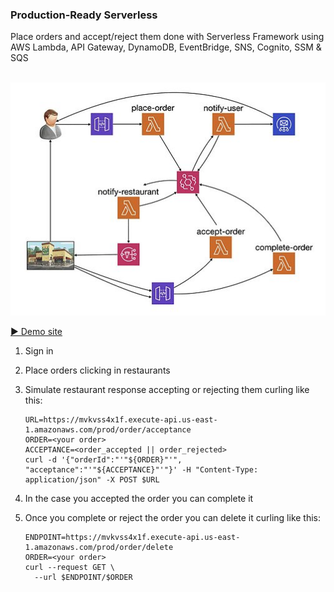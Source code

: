 ### Production-Ready Serverless 

Place orders and accept/reject them done with Serverless Framework using AWS Lambda, API Gateway, DynamoDB, EventBridge, SNS, Cognito, SSM & SQS
<br /><br />

<p align="center">
  <img src="doc/flow.jpg" />
</p> 

[▶️ Demo site](https://mvkvss4x1f.execute-api.us-east-1.amazonaws.com/prod)

1. Sign in
1. Place orders clicking in restaurants
1. Simulate restaurant response accepting or rejecting them curling like this:

    ```shell script
    URL=https://mvkvss4x1f.execute-api.us-east-1.amazonaws.com/prod/order/acceptance
    ORDER=<your order>
    ACCEPTANCE=<order_accepted || order_rejected> 
    curl -d '{"orderId":"'"${ORDER}"'", "acceptance":"'"${ACCEPTANCE}"'"}' -H "Content-Type: application/json" -X POST $URL
    ```
1. In the case you accepted the order you can complete it
1. Once you complete or reject the order you can delete it curling like this:
   ```shell script
   ENDPOINT=https://mvkvss4x1f.execute-api.us-east-1.amazonaws.com/prod/order/delete
   ORDER=<your order>
   curl --request GET \
     --url $ENDPOINT/$ORDER
   ```
